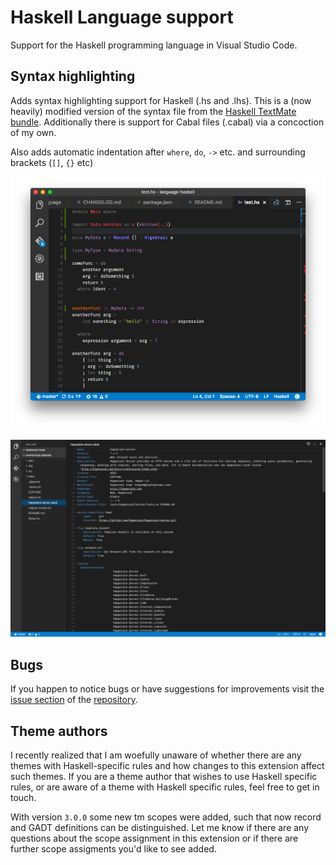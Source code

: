 # Haskell Language support


Support for the Haskell programming language in Visual Studio Code.

## Syntax highlighting

Adds syntax highlighting support for Haskell (.hs and .lhs). This is a (now heavily) modified version of
the syntax file from the [Haskell TextMate bundle](https://github.com/textmate/haskell.tmbundle).
Additionally there is support for Cabal files (.cabal) via a concoction of my own. 

Also adds automatic indentation after `where`, `do`, `->` etc. and surrounding brackets (`[]`, `{}` etc)

![Screenshot Haskell](/images/screenshot1.png?raw=true)

![Screenshot Cabal](/images/screenshot-cabal1.png?raw=true)

## Bugs

If you happen to notice bugs or have suggestions for improvements visit the [issue
section](https://github.com/JustusAdam/language-haskell/issues) of the
[repository](https://github.com/JustusAdam/language-haskell).

## Theme authors

I recently realized that I am woefully unaware of whether there are any themes with Haskell-specific
rules and how changes to this extension affect such themes. If you are a theme author that wishes to
use Haskell specific rules, or are aware of a theme with Haskell specific rules, feel free to get in
touch.

With version `3.0.0` some new tm scopes were added, such that now record and GADT definitions can be
distinguished. Let me know if there are any questions about the scope assignment in this
extension or if there are further scope assigments you'd like to see added.

